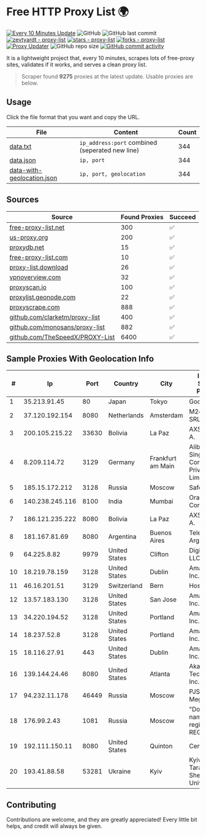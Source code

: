 
# Free HTTP Proxy List 🌍

[![Every 10 Minutes Update](https://github.com/mertguvencli/http-proxy-list/actions/workflows/main.yml/badge.svg?branch=main)](https://github.com/mertguvencli/http-proxy-list/actions/workflows/main.yml)
![GitHub](https://img.shields.io/github/license/mertguvencli/http-proxy-list)
![GitHub last commit](https://img.shields.io/github/last-commit/mertguvencli/http-proxy-list)
[![zevtyardt - proxy-list](https://img.shields.io/static/v1?label=zevtyardt&message=proxy-list&color=blue&logo=github)](https://github.com/zevtyardt/proxy-list "Go to GitHub repo")
[![stars - proxy-list](https://img.shields.io/github/stars/zevtyardt/proxy-list?style=social)](https://github.com/zevtyardt/proxy-list)
[![forks - proxy-list](https://img.shields.io/github/forks/zevtyardt/proxy-list?style=social)](https://github.com/zevtyardt/proxy-list)
[![Proxy Updater](https://github.com/zevtyardt/proxy-list/workflows/Proxy%20Updater/badge.svg)](https://github.com/zevtyardt/proxy-list/actions?query=workflow:"Proxy+Updater")
![GitHub repo size](https://img.shields.io/github/repo-size/zevtyardt/proxy-list)
[![GitHub commit activity](https://img.shields.io/github/commit-activity/m/zevtyardt/proxy-list?logo=commits)](https://github.com/zevtyardt/proxy-list/commits/main)

It is a lightweight project that, every 10 minutes, scrapes lots of free-proxy sites, validates if it works, and serves a clean proxy list.

> Scraper found **9275** proxies at the latest update. Usable proxies are below.

## Usage

Click the file format that you want and copy the URL.

|File|Content|Count|
|----|-------|-----|
|[data.txt](https://raw.githubusercontent.com/mertguvencli/http-proxy-list/main/proxy-list/data.txt)|`ip_address:port` combined (seperated new line)|344|
|[data.json](https://raw.githubusercontent.com/mertguvencli/http-proxy-list/main/proxy-list/data.json)|`ip, port`|344|
|[data-with-geolocation.json](https://raw.githubusercontent.com/mertguvencli/http-proxy-list/main/proxy-list/data-with-geolocation.json)|`ip, port, geolocation`|344|

## Sources

|Source|Found Proxies|Succeed|
|------|-------------|-------|
|[free-proxy-list.net](https://free-proxy-list.net)|300|✅|
|[us-proxy.org](https://www.us-proxy.org)|200|✅|
|[proxydb.net](http://proxydb.net)|15|✅|
|[free-proxy-list.com](https://free-proxy-list.com/?page=&port=&type%5B%5D=http&type%5B%5D=https&up_time=0&search=Search)|10|✅|
|[proxy-list.download](https://www.proxy-list.download/HTTP)|26|✅|
|[vpnoverview.com](https://vpnoverview.com/privacy/anonymous-browsing/free-proxy-servers)|32|✅|
|[proxyscan.io](https://www.proxyscan.io)|100|✅|
|[proxylist.geonode.com](https://proxylist.geonode.com/api/proxy-list?limit=300&page=1&sort_by=lastChecked&sort_type=desc&protocols=http,https)|22|✅|
|[proxyscrape.com](https://api.proxyscrape.com/v2/?request=displayproxies&protocol=http&timeout=10000&country=all&ssl=all&anonymity=all)|888|✅|
|[github.com/clarketm/proxy-list](https://raw.githubusercontent.com/clarketm/proxy-list/master/proxy-list-raw.txt)|400|✅|
|[github.com/monosans/proxy-list](https://raw.githubusercontent.com/monosans/proxy-list/main/proxies/http.txt)|882|✅|
|[github.com/TheSpeedX/PROXY-List](https://raw.githubusercontent.com/TheSpeedX/PROXY-List/master/http.txt)|6400|✅|


## Sample Proxies With Geolocation Info

|#|Ip|Port|Country|City|Internet Service Provider|
|-|--|----|-------|----|-------------------------|
|1|35.213.91.45|80|Japan|Tokyo|Google LLC|
|2|37.120.192.154|8080|Netherlands|Amsterdam|M247 Europe SRL|
|3|200.105.215.22|33630|Bolivia|La Paz|AXS Bolivia S. A.|
|4|8.209.114.72|3129|Germany|Frankfurt am Main|Alibaba.com Singapore E-Commerce Private Limited|
|5|185.15.172.212|3128|Russia|Moscow|SafeData LLC|
|6|140.238.245.116|8100|India|Mumbai|Oracle Corporation|
|7|186.121.235.222|8080|Bolivia|La Paz|AXS Bolivia S. A.|
|8|181.167.81.69|8080|Argentina|Buenos Aires|Telecom Argentina S.A|
|9|64.225.8.82|9979|United States|Clifton|DigitalOcean, LLC|
|10|18.219.78.159|3128|United States|Dublin|Amazon.com, Inc.|
|11|46.16.201.51|3129|Switzerland|Bern|Hosteur SA|
|12|13.57.183.130|3128|United States|San Jose|Amazon.com, Inc.|
|13|34.220.194.52|3128|United States|Portland|Amazon.com, Inc.|
|14|18.237.52.8|3128|United States|Portland|Amazon.com, Inc.|
|15|18.116.27.91|443|United States|Dublin|Amazon.com, Inc.|
|16|139.144.24.46|8080|United States|Atlanta|Akamai Technologies, Inc.|
|17|94.232.11.178|46449|Russia|Moscow|PJSC MegaFon|
|18|176.99.2.43|1081|Russia|Moscow|"Domain names registrar REG.RU", Ltd|
|19|192.111.150.11|8080|United States|Quinton|Centrilogic|
|20|193.41.88.58|53281|Ukraine|Kyiv|Kyiv National Taras Shevchenko University|



## Contributing

Contributions are welcome, and they are greatly appreciated! Every
little bit helps, and credit will always be given.


